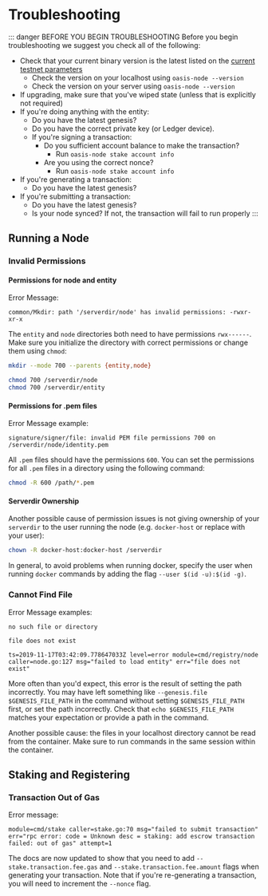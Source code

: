# Troubleshooting

::: danger BEFORE YOU BEGIN TROUBLESHOOTING
Before you begin troubleshooting we suggest you check all of the following:

* Check that your current binary version is the latest listed on the [current
  testnet parameters](./current-testnet-parameters.md)
  * Check the version on your localhost using `oasis-node --version`
  * Check the version on your server using `oasis-node --version`
* If upgrading, make sure that you've wiped state (unless that is explicitly not
  required)
* If you're doing anything with the entity:
  * Do you have the latest genesis?
  * Do you have the correct private key (or Ledger device).
  * If you're signing a transaction:
    * Do you sufficient account balance to make the transaction?
      * Run `oasis-node stake account info`
    * Are you using the correct nonce?
      * Run `oasis-node stake account info`
* If you're generating a transaction:
  * Do you have the latest genesis?
* If you're submitting a transaction:
  * Do you have the latest genesis?
  * Is your node synced? If not, the transaction will fail to run properly
:::

## Running a Node

### Invalid Permissions

#### Permissions for node and entity

Error Message:

```text
common/Mkdir: path '/serverdir/node' has invalid permissions: -rwxr-xr-x
```

The `entity` and `node` directories both need to have permissions `rwx------`.
Make sure you initialize the directory with correct permissions or change them
using `chmod`:

```bash
mkdir --mode 700 --parents {entity,node}
```

```bash
chmod 700 /serverdir/node
chmod 700 /serverdir/entity
```

#### Permissions for .pem files

Error Message example:

```text
signature/signer/file: invalid PEM file permissions 700 on /serverdir/node/identity.pem
```

All `.pem` files should have the permissions `600`.
You can set the permissions for all `.pem` files in a directory using the
following command:

```bash
chmod -R 600 /path/*.pem
```

#### Serverdir Ownership

Another possible cause of permission issues is not giving ownership of your
`serverdir` to the user running the node (e.g. `docker-host` or replace with
your user):

```bash
chown -R docker-host:docker-host /serverdir
```

In general, to avoid problems when running docker, specify the user when
running `docker` commands by adding the flag `--user $(id -u):$(id -g)`.

### Cannot Find File

Error Message examples:

```text
no such file or directory
```

```text
file does not exist
```

<!-- markdownlint-disable line-length -->
```text
ts=2019-11-17T03:42:09.778647033Z level=error module=cmd/registry/node caller=node.go:127 msg="failed to load entity" err="file does not exist"
```
<!-- markdownlint-enable line-length -->

More often than you'd expect, this error is the result of setting the path
incorrectly.
You may have left something like `--genesis.file $GENESIS_FILE_PATH` in the
command without setting `$GENESIS_FILE_PATH` first, or set the path incorrectly.
Check that `echo $GENESIS_FILE_PATH` matches your expectation or provide a path
in the command.

Another possible cause: the files in your localhost directory cannot be read
from the container. Make sure to run commands in the same session within the
container.

## Staking and Registering

### Transaction Out of Gas

Error message:

<!-- markdownlint-disable line-length -->
```text
module=cmd/stake caller=stake.go:70 msg="failed to submit transaction" err="rpc error: code = Unknown desc = staking: add escrow transaction failed: out of gas" attempt=1
```
<!-- markdownlint-enable line-length -->

The docs are now updated to show that you need to add
`--stake.transaction.fee.gas` and `--stake.transaction.fee.amount` flags when
generating your transaction. Note that if you're re-generating a transaction,
you will need to increment the `--nonce` flag.
